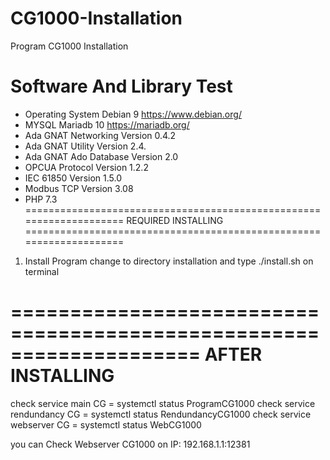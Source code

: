 # CG1000-Installation

Program CG1000 Installation

# Software And Library Test
 - Operating System Debian 9 https://www.debian.org/
 - MYSQL Mariadb 10 https://mariadb.org/
 - Ada GNAT Networking Version 0.4.2
 - Ada GNAT Utility Version 2.4.
 - Ada GNAT Ado Database Version 2.0
 - OPCUA Protocol Version 1.2.2
 - IEC 61850 Version 1.5.0
 - Modbus TCP Version 3.08
 - PHP 7.3
====================================================================
                        REQUIRED INSTALLING
====================================================================

1. Install Program
change to directory installation and type ./install.sh on terminal

====================================================================
                        AFTER INSTALLING
====================================================================
check service main CG               = systemctl status ProgramCG1000
check service rendundancy CG        = systemctl status RendundancyCG1000
check service webserver CG          = systemctl status WebCG1000

you can Check Webserver CG1000 on IP: 192.168.1.1:12381

